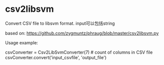 # csv2libsvm


Convert CSV file to libsvm format.
input可以包括string

based on: https://github.com/zygmuntz/phraug/blob/master/csv2libsvm.py


Usage example:

csvConverter = Csv2LibSvmConverter(7) # count of columns in CSV file
csvConverter.convert('input_csvfile', 'output_file')


